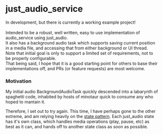 # just_audio_service

In development, but there is currently a working example project!<br>
<br>
Intended to be a robust, well written, easy to use implementation of audio_service using just_audio.<br>
It also has a background audio task which supports saving current position in a media file, and accessing that from
either background or UI thread.<br>
Note that initial goal is only to support a limited set of requirements, not to be properly configurable.<br>
That being said, I hope that it is a good starting point for others to base their implementations off, and PRs (or feature requests) are most welcome.

### Motivation
My initial audio BackgroundAudioTask quickly descended into a labarynth of spaghetti code, inhabited by hosts of minotaur quick to consume any who hoped to mantain it.

Therefore, I set out to try again. This time, I have perhaps gone to the other extreme, and am relying heavily on the [state pattern](https://refactoring.guru/design-patterns/state). Each just_audio state has it's own class, which handles media operations (play, pause, etc) as best as it can, and hands off to another state class as soon as possible.
